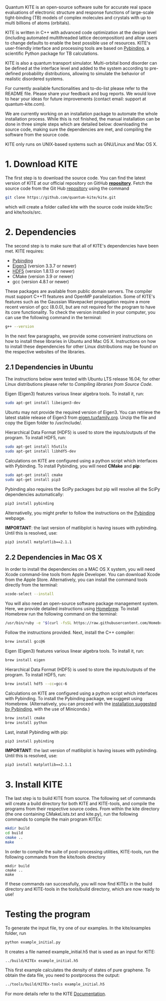 Quantum KITE is an open-source software suite for accurate real space evaluations of electronic structure and response functions of large-scale tight-binding (TB) models of complex molecules and crystals with up to multi billions of atoms (orbitals).

KITE is written in C++ with advanced code optimization at the design level (including automated multithreaded lattice decomposition) and allow users to change defaults to enable the best possible use of resources. KITE's user-friendly interface and processing tools are based on [Pybinding][1], a scientific Python package for TB calculations.

KITE is also a quantum transport simulator. Multi-orbital bond disorder can be defined at the interface level and added to the system according to pre-defined probability distributions, allowing to simulate the behavior of realistic disordered systems.

For currently available functionalities and to-do-list please refer to the README file. Please share your feedback and bug reports. We would love to hear your ideas for future improvements (contact email: support at quantum-kite.com).

We are currently working on an installation package to automate the whole installation process. While this is not finished, the manual installation can be done in three simple steps which are detailed below: downloading the source code, making sure the dependencies are met, and compiling the software from the source code.

KITE only runs on UNIX-based systems such as GNU/Linux and Mac OS X.

# 1. Download KITE

The first step is to download the source code. You can find the latest version of KITE at our official repository on GitHub **[repository][3]**. Fetch the source code from the Git Hub [repository][3] using the command
``` bash
git clone https://github.com/quantum-kite/kite.git
```
which will create a folder called kite with the source code inside kite/Src and kite/tools/src.

# 2. Dependencies

The second step is to make sure that all of KITE's dependencies have been met. KITE requires:
* [Pybinding][1]
* [Eigen3][4] (version 3.3.7 or newer)
* [HDF5][5] (version 1.8.13 or newer)
* CMake (version 3.9 or newer)
* gcc (version 4.8.1 or newer)

These packages are available from public domain servers. The compiler must support C++11 features and OpenMP parallelization. Some of KITE's features such as the Gaussian Wavepacket propagation require a more recent version of gcc (8.0.0), but are not required for the program to have its core functionality. To check the version installed in your computer, you can use the following command in the terminal:
``` bash
g++ --version
```
In the next few paragraphs, we provide some convenient instructions on how to install these libraries in Ubuntu and Mac OS X. Instructions on how to install these dependencies for other Linux distributions may be found on the respective websites of the libraries.

## 2.1 Dependencies in Ubuntu


The instructions below were tested with Ubuntu LTS release 16.04; for other Linux distributions please refer to *Compiling libraries from Source Code*.

Eigen (Eigen3) features various linear algebra tools. To install it, run:
``` bash
sudo apt-get install libeigen3-dev
```
Ubuntu may not provide the required version of Eigen3. You can retrieve the latest stable release of Eigen3 from [eigen.tuxfamily.org][12]. Unzip the file and copy the Eigen folder to /usr/include/. 

Hierarchical Data Format (HDF5) is used to store the inputs/outputs of the program. To install HDF5, run:
``` bash
sudo apt-get install h5utils
sudo apt-get install libhdf5-dev
```
Calculations on KITE are configured using a python script which interfaces with Pybinding. To install Pybinding, you will need **CMake** and **pip**:
``` bash
sudo apt-get install cmake
sudo apt-get install pip3
```
Pybinding also requires the SciPy packages but pip will resolve all the SciPy dependencies automatically:
``` bash
pip3 install pybinding
```
Alternativelly, you might prefer to follow the instructions on the [Pybinding][1] webpage. 

**IMPORTANT**: the last version of matlibplot is having issues with pybinding. Until this is resolved, use:
``` bash
pip3 install matplotlib==2.1.1
```


## 2.2 Dependencies in Mac OS X

In order to install the dependencies on a MAC OS X system, you will need Xcode command-line tools from Apple Developer. You can download Xcode from the Apple Store. Alternatively, you can install the command tools directly from the terminal:
``` bash
xcode-select --install
```
You will also need an open-source software package management system. Here, we provide detailed instructions using [Homebrew][14]. To install Homebrew run the following command on the terminal:
``` bash
/usr/bin/ruby -e "$(curl -fsSL https://raw.githubusercontent.com/Homebrew/install/master/install)"
```
Follow the instructions provided. Next, install the C++ compiler:
``` bash
brew install gcc@6
```

Eigen (Eigen3) features various linear algebra tools. To install it, run:
``` bash
brew install eigen
```
Hierarchical Data Format (HDF5) is used to store the inputs/outputs of the program. To install HDF5, run:
``` bash
brew install hdf5 --cc=gcc-6
```
Calculations on KITE are configured using a python script which interfaces with Pybinding. To install the Pybinding package, we suggest using Homebrew. (Alternatively, you can proceed with the [installation suggested by Pybinding][13], with the use of Miniconda.)
``` bash
brew install cmake
brew install python
```
Last, install Pybinding with pip:
``` bash
pip3 install pybinding
```
**IMPORTANT**: the last version of matlibplot is having issues with pybinding. Until this is resolved, use:
``` bash
pip3 install matplotlib==2.1.1
```

# 3. Install KITE

The last step is to build KITE from source. The following set of commands will create a build directory for both KITE and KITE-tools, and compile the programs from their respective source codes. From within the kite directory (the one containing CMakeLists.txt and kite.py), run the following commands to compile the main program KITEx:
``` bash
mkdir build
cd build
cmake ..
make 
```
In order to compile the suite of post-processing utilities, KITE-tools, run the following commands from the kite/tools directory

```
mkdir build
cmake ..
make
```
If these commands ran successfully, you will now find KITEx in the build directory and KITE-tools in the tools/build directory, which are now ready to use!


# Testing the program

To generate the input file, try one of our examples. In the kite/examples folder, run
``` bash
python example_initial.py
```
It creates a file named example_initial.h5 that is used as an input for KITE:
``` bash
../build/KITEx example_initial.h5
```
This first example calculates the density of states of pure graphene. To obtain the data file, you need to postprocess the output:
``` bash
../tools/build/KITEx-tools example_initial.h5
```
For more details refer to the KITE [Documentation][11].

[1]: http://docs.pybinding.site/en/stable/
[2]: https://github.com/quantum-kite/kite/archive/master.zip
[3]: https://github.com/quantum-kite/kite.git
[4]: eigen.tuxfamily.org
[5]: https://www.hdfgroup.org/
[6]: #linux
[7]: #ubuntu
[8]: #source
[9]: #macosx
[10]: http://eigen.tuxfamily.org
[11]: https://quantum-kite.com/Documentation/
[12]: http://eigen.tuxfamily.org/
[13]: http://docs.pybinding.site/en/stable/install/quick.html
[14]: https://brew.sh/
